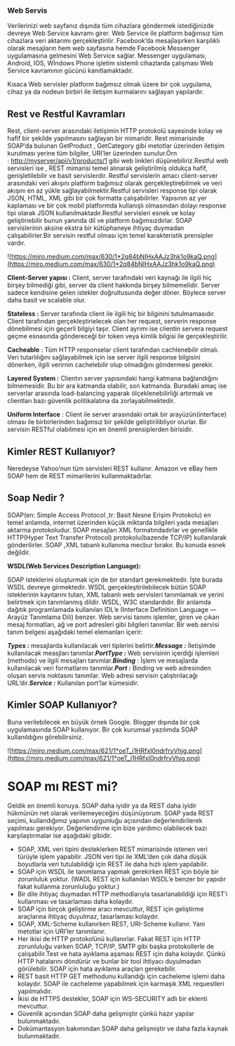 ### Web Servis
Verilerinizi web sayfanız dışında tüm cihazlara göndermek istediğinizde devreye Web Service kavramı girer. Web Service ile platform bağımsız tüm cihazlara veri aktarımı gerçekleştirilir. Facebook’da mesajlaşırken karşılıklı olarak mesajların hem web sayfasına hemde Facebook Messenger uygulamasına gelmesini Web Service sağlar. Messenger uygulaması, Android, IOS, Wİndows Phone işletim sistemli cihazlarda çalışması Web Service kavramının gücünü kanıtlamaktadır.

Kısaca Web servisler platform bağımsız olmak üzere bir çok uygulama, cihaz ya da nodeun birbiri ile iletişim kurmalarını sağlayan yapılardır.

## **Rest ve Restful Kavramları**

Rest, client-server arasındaki iletişimin HTTP protokolü sayesinde kolay ve hafif bir şekilde yapılmasını sağlayan bir mimaridir. Rest mimarisinde SOAP’da bulunan GetProduct , GetCategory gibi metotlar üzerinden iletişim kurulması yerine tüm bilgiler, URI’ler üzerinden sunulur.Örn : [http://myserver/api/v1/products/1](http://myserver/api/v1/products/1) gibi web linkleri düşünebiliriz.Restful web servisleri ise , REST mimarisi temel alınarak geliştirilmiş oldukça hafif, genişletilebilir ve basit servislerdir. Restful servislerin amacı client-server arasındaki veri akışını platform bağımsız olarak gerçekleştirebilmek ve veri akışını en az yükle sağlayabilmektir.Restful servisleri response tipi olarak JSON, HTML, XML gibi bir çok formatta çalışabilirler. Yapısının az yer kaplaması ve bir çok mobil platformda kullanışlı olmasından dolayı response tipi olarak JSON kullanılmaktadır.Restful servisleri esnek ve kolay geliştiriebilir bunun yanında dil ve platform bağımsızdırlar. SOAP servislerinin aksine ekstra bir kütüphaneye ihtiyaç duymadan çalışabilirler.Bir servisin restful olması için temel karakteristik prensipler vardır.

![https://miro.medium.com/max/630/1*2q84bNIHxAAJz3hk1o9kaQ.png](https://miro.medium.com/max/630/1*2q84bNIHxAAJz3hk1o9kaQ.png)

**Client-Server yapısı :** Client, server tarafındaki veri kaynağı ile ilgili hiç birşey bilmediği gibi, server da client hakkında birşey bilmemelidir. Server sadece kendisine gelen istekler doğrultusunda değer döner. Böylece server daha basit ve scalable olur.

**Stateless :** Server tarafında client ile ilgili hiç bir bilginini tutulmamasıdır. Client tarafından gerçekleştirielecek olan her request, serverin response dönebilmesi için geçerli bilgiyi taşır. Client ayrımı ise clientin servera request geçme esnasında göndereceği bir token veya kimlik bilgisi ile gerçekleştirilir.

**Cacheable** : Tüm HTTP responselar client tarafından cachlenebilir olmalı. Veri tutarlılığını sağlayabilmek için ise server ilgili response bilgisini dönerken, ilgili verirnin cachelebilir olup olmadığını göndermesi gerekir.

**Layered System :** Clientın server yapısındaki hangi katmana bağlandığını bilmemesidir. Bu bir ara katmanda olabilir, son katmanda. Buradaki amaç ise serverlar arasında load-balancing yaparak ölçeklenebilirliği artırmak ve clientları bazı güvenlik politikalatına da zorlayabilmektedir.

**Uniform Interface** : Client ile server arasındaki ortak bir arayüzün(interface) olması ile birbirlerinden bağımsız bir şekilde geliştirilibliyor olurlar. Bir servisin RESTful olabilmesi için en önemli prensiplerden birisidir.

## **Kimler REST Kullanıyor?**

Neredeyse Yahoo’nun tüm servisleri REST kullanır. Amazon ve eBay hem SOAP hem de REST mimarilerini kullanmaktadırlar.

## **Soap Nedir ?**

SOAP(en: Simple Access Protocol ,tr: Basit Nesne Erişim Protokolu) en temel anlamda, internet üzerinden küçük miktarda bilgileri yada mesajları aktarma protokoludur. SOAP mesajları XML formatındadırlar ve genellikle HTTP(Hyper Text Transfer Protocol) protokolu(bazende TCP/IP) kullanılarak gönderilirler. SOAP ,XML tabanlı kullanıma mecbur bırakır. Bu konuda esnek değildir.

**WSDL(Web Services Description Language):**

SOAP isteklerini oluşturmak için de bir standart gerekmektedir. İşte burada WSDL devreye girmektedir. WSDL gerçekleştirilebilecek bütün SOAP isteklerinin kayıtarını tutan, XML tabanlı web servisleri tanımlamak ve yerini belirtmek için tanımlanmış dildir. WSDL, W3C standardıdır. Bir anlamda dağıtık programlamada kullanılan IDL’e (Interface Definition Language — Arayüz Tanımlama Dili) benzer. Web servisi tanımı işlemler, giren ve çıkan mesaj formatları, ağ ve port adresleri gibi bilgileri tanımlar. Bir web servisi tanım belgesi aşağıdaki temel elemanları içerir:

***Types :*** mesajlarda kullanılacak veri tiplerini belirtir.***Message :*** İletişimde kullanılacak measjları tanımlar.***PortType :*** Web servisinin içerdiği işlemleri (methods) ve ilgili mesajları tanımlar.***Binding*** : İşlem ve mesajlarda kullanılacak veri formatlarını tanımlar.***Port :*** Binding ve web adresinden oluşan servis noktasını tanımlar. Web adresi servisin çalıştırılacağı URL’dir.***Service :*** Kullanılan port’lar kümesidir.

## **Kimler SOAP Kullanıyor?**

Buna verilebilecek en büyük örnek Google. Blogger dışında bir çok uygulamasında SOAP kullanıyor. Bir çok kurumsal yazılımda SOAP kullanıldığını görebilirsiniz.

![https://miro.medium.com/max/621/1*oeT_i1HRfxI0ndrfryVhjg.png](https://miro.medium.com/max/621/1*oeT_i1HRfxI0ndrfryVhjg.png)

# **SOAP mı REST mi?**

Geldik en önemli konuya. SOAP daha iyidir ya da REST daha iyidir hükmünün net olarak verilemeyeceğini düşünüyorum. SOAP yada REST seçimi, kullandığımız yapının uygunluğu açısından değerlendirilerek yapılması gerekiyor. Değerlendirme için bize yardımcı olabilecek bazı karşılaştırmalar ise aşağıdaki gibidir.

- SOAP, XML veri tipini desteklerken REST mimarisinde istenen veri türüyle işlem yapabilir. JSON veri tipi ile XML’den çok daha düşük boyutlarla veri tutulabildiği için REST ile daha hızlı işlem yapılabilir.
- SOAP için WSDL ile tanımlama yapmak gerekirken REST için böyle bir zorunluluk yoktur. (WADL REST için kullanılan WSDL’e benzer bir yapıdır fakat kullanma zorunluluğu yoktur.)
- Bir dile ihtiyaç duymadan HTTP methodlarıyla tasarlanabildiği için REST’i kullanması ve tasarlaması daha kolaydır.
- SOAP için birçok geliştirme aracı mevcuttur, REST için geliştirme araçlarına ihtiyaç duyulmaz, tasarlaması kolaydır.
- SOAP, XML-Scheme kullanırken REST, URI-Scheme kullanır. Yani metotlar için URI’ler tanımlanır.
- Her ikisi de HTTP protokolünü kullanırlar. Fakat REST için HTTP zorunluluğu varken SOAP, TCP/IP, SMTP gibi başka protokollerle de çalışabilir.Test ve hata ayıklama aşaması REST için daha kolaydır. Çünkü HTTP hatalarını döndürür ve bunlar bir tool ihtiyacı duyulmadan görülebilir. SOAP için hata ayıklama araçları gerekebilir.
- REST basit HTTP GET methodunu kullandığı için cacheleme işlemi daha kolaydır. SOAP ile cacheleme yapabilmek için karmaşık XML requestleri yapılmalıdır.
- İkisi de HTTPS destekler, SOAP için WS-SECURITY adlı bir eklenti mevcuttur.
- Güvenlik açısından SOAP daha gelişmiştir çünkü hazır yapılar bulunmaktadır.
- Dokümantasyon bakımından SOAP daha gelişmiştir ve daha fazla kaynak bulunmaktadır.
